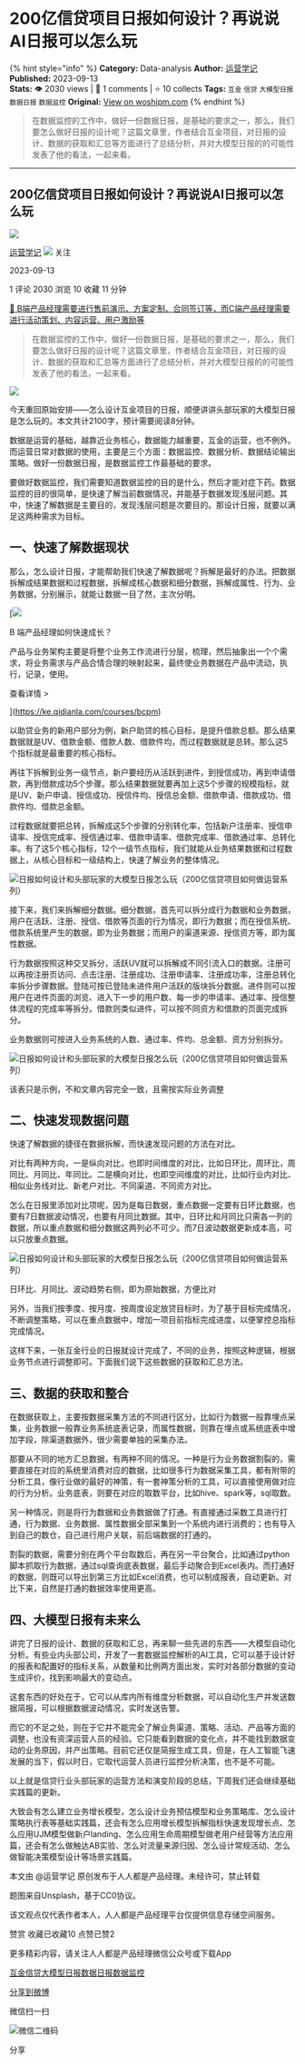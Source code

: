 # 200亿信贷项目日报如何设计？再说说AI日报可以怎么玩
{% hint style="info" %}
**Category:** Data-analysis
**Author:** [运营学记](https://www.woshipm.com/u/1089873)
**Published:** 2023-09-13  
**Stats:** 👁️ 2030 views | 💬 1 comments | ⭐ 10 collects
**Tags:** `互金` `信贷` `大模型日报` `数据日报` `数据监控`
**Original:** [View on woshipm.com](https://www.woshipm.com/data-analysis/5902707.html)
{% endhint %}
> 在数据监控的工作中，做好一份数据日报，是基础的要求之一，那么，我们要怎么做好日报的设计呢？这篇文章里，作者结合互金项目，对日报的设计、数据的获取和汇总等方面进行了总结分析，并对大模型日报的的可能性发表了他的看法，一起来看。

---

## 200亿信贷项目日报如何设计？再说说AI日报可以怎么玩

[![](https://static.woshipm.com/view/woshipm_api_def_20230725160011_2126.jpeg?imageView2/1/w/72/h/72/q/100)](https://www.woshipm.com/u/1089873)

[运营学记](https://www.woshipm.com/u/1089873) ![](https://static.woshipm.com/tag/1101_1@2x.png) 关注

2023-09-13

1 评论 2030 浏览 10 收藏 11 分钟

[🔗 B端产品经理需要进行售前演示、方案定制、合同签订等，而C端产品经理需要进行活动策划、内容运营、用户激励等](https://ke.qidianla.com/courses/bcpm)

> 在数据监控的工作中，做好一份数据日报，是基础的要求之一，那么，我们要怎么做好日报的设计呢？这篇文章里，作者结合互金项目，对日报的设计、数据的获取和汇总等方面进行了总结分析，并对大模型日报的的可能性发表了他的看法，一起来看。

![](https://image.woshipm.com/2023/04/14/ecf815a8-da8d-11ed-9503-00163e0b5ff3.png)

今天重回原始安排——怎么设计互金项目的日报，顺便讲讲头部玩家的大模型日报是怎么玩的。本文共计2100字，预计需要阅读8分钟。

数据是运营的基础，越靠近业务核心，数据能力越重要，互金的运营，也不例外。而运营日常对数据的使用，主要是三个方面：数据监控、数据分析、数据结论输出策略。做好一份数据日报，是数据监控工作最基础的要求。

要做好数据监控，我们需要知道数据监控的目的是什么，然后才能对症下药。数据监控的目的很简单，是快速了解当前数据情况，并能基于数据发现浅层问题。其中，快速了解数据是主要目的，发现浅层问题是次要目的。那设计日报，就要以满足这两种需求为目标。

## 一、快速了解数据现状

那么，怎么设计日报，才能帮助我们快速了解数据呢？拆解是最好的办法。把数据拆解成结果数据和过程数据，拆解成核心数据和细分数据，拆解成属性、行为、业务数据，分别展示，就能让数据一目了然，主次分明。

[![](https://image.woshipm.com/2023/08/02/a53a469e-30e3-11ee-88e7-00163e0b5ff3.png)

B 端产品经理如何快速成长？

产品与业务架构主要是将整个业务工作流进行分层，梳理，然后抽象出一个个需求，将业务需求与产品合情合理的映射起来，最终使业务数据在产品中流动，执行，记录，使用。

查看详情 >

](https://ke.qidianla.com/courses/bcpm)

以助贷业务的新用户部分为例，新户助贷的核心目标，是提升借款总额。那么结果数据就是UV、借款金额、借款人数、借款件均，而过程数据就是总转。那么这5个指标就是最重要的核心指标。

再往下拆解到业务一级节点，新户要经历从活跃到进件，到授信成功，再到申请借款，再到借款成功5个步骤。那么结果数据就要再加上这5个步骤的规模指标，就是UV、新户申请、授信成功、授信件均、授信总金额、借款申请、借款成功、借款件均、借款总金额。

过程数据就要把总转，拆解成这5个步骤的分别转化率，包括新户注册率、授信申请率、授信完成率、授信通过率、借款申请率、借款完成率、借款通过率、总转化率。有了这5个核心指标，12个一级节点指标，我们就能从业务结果数据和过程数据上，从核心目标和一级结构上，快速了解业务的整体情况。

![日报如何设计和头部玩家的大模型日报怎么玩（200亿信贷项目如何做运营系列）](https://image.woshipm.com/wp-files/2023/09/s2qMdzvF7Oy2oiqRXvnM.png)

接下来，我们来拆解细分数据。细分数据，首先可以拆分成行为数据和业务数据，用户在活跃、注册、授信、借款等页面的行为情况，即行为数据；而在授信系统、借款系统里产生的数据，即为业务数据；而用户的渠道来源、授信资方等，即为属性数据。

行为数据按照这种交叉拆分，活跃UV就可以拆解成不同引流入口的数据。注册可以再按注册页访问、点击注册、注册成功、注册申请率、注册成功率，注册总转化率拆分步骤数据。登陆可按已登陆未进件用户活跃的版块拆分数据。进件则可以按用户在进件页面的浏览、进入下一步的用户数、每一步的申请率、通过率、授信整体流程的完成率等拆分。借款则类似进件，可以按不同资方和借款的页面完成拆分。

业务数据则可按进入业务系统的人数、通过率、件均、总金额、资方分别拆分。

![日报如何设计和头部玩家的大模型日报怎么玩（200亿信贷项目如何做运营系列）](https://image.woshipm.com/wp-files/2023/09/blga7iSnWVbPxqCHnO8I.png)

该表只是示例，不和文章内容完全一致，且需按实际业务调整

## 二、快速发现数据问题

快速了解数据的捷径在数据拆解，而快速发现问题的方法在对比。

对比有两种方向，一是纵向对比，也即时间维度的对比，比如日环比，周环比，周同比、月同比、年同比。二是横向对比，也即空间维度的对比，比如行业内对比、相似业务线对比、新老户对比、不同渠道、不同资方对比。

怎么在日报里添加对比项呢，因为是每日数据，重点数据一定要有日环比数据，也要有7日数据波动情况，也要有月同比数据。其中，日环比和月同比只需各一列的数据，所以重点数据和细分数据这两列必不可少。而7日波动数据更新成本高，可以只放重点数据。

![日报如何设计和头部玩家的大模型日报怎么玩（200亿信贷项目如何做运营系列）](https://image.woshipm.com/wp-files/2023/09/PbZM2nD5IZqH87PzyoUl.png)

日环比、月同比、波动趋势右侧，即为原始数据，方便比对

另外，当我们按季度、按月度、按周度设定放贷目标时，为了基于目标完成情况，不断调整策略，可以在重点数据中，增加一项目前指标完成进度，以便掌控总指标完成情况。

这样下来，一张互金行业的日报就设计完成了，不同的业务，按照这种逻辑，根据业务节点进行调整即可。下面我们说下这些数据的获取和汇总方法。

## 三、数据的获取和整合

在数据获取上，主要按数据采集方法的不同进行区分，比如行为数据一般靠埋点采集，业务数据一般靠业务系统底表记录，而属性数据，则靠在埋点或系统底表中增加字段，除渠道数据外，很少需要单独的采集办法。

那要从不同的地方汇总数据，有两种不同的情况。一种是行为业务数据割裂的，需要直接在对应的系统里消费对应的数据，比如很多行为数据采集工具，都有附带的分析工具，像行业做的最好的神策，有一套神策分析的工具，可以直接使用做对应的行为分析。业务底表，则要在对应的取数平台，比如hive、spark等，sql取数。

另一种情况，则是将行为数据和业务数据做了打通。有直接通过采数工具进行打通，行为数据、业务数据、属性数据全部采集到一个系统内进行消费的；也有导入到自己的数仓，自己进行用户关联，前后端数据的打通的。

割裂的数据，需要分别在两个平台取数后，再在另一平台聚合，比如通过python脚本抓取行为数据，通过sql查询底表数据，最后手动聚合到Excel表内。而打通好的数据，则既可以导出到第三方比如Excel消费，也可以制成报表，自动更新。对比下来，自然是打通的数据效率使用更高。

## 四、大模型日报有未来么

讲完了日报的设计、数据的获取和汇总，再来聊一些先进的东西——大模型自动化分析。有些业内头部公司，开发了一套数据监控解析的AI工具，它可以基于设计好的报表和配置好的指标关系，从数量和比例两方面出发，实时对各部分数据的变动生成评价，找到影响最大的变动点。

这套东西的好处在于，它可以从库内所有维度分析数据，可以自动化生产并发送数据简报，可以根据数据波动情况，实时发送告警。

而它的不足之处，则在于它并不能完全了解业务渠道、策略、活动、产品等方面的调整，也没有资深运营人员的经验。它只能看到数据的变化点，并不能找到数据变动的业务原因，并产出策略。目前它还仅是简报生成工具，但是，在人工智能飞速发展的当下，假以时日，它取代运营人员进行监控分析决策，也不是不可能。

以上就是信贷行业头部玩家的运营方法和演变阶段的总结，下周我们还会继续基础实践篇的更新。

大致会有怎么建立业务增长模型，怎么设计业务预估模型和业务策略库、怎么设计策略执行表等基础实践篇，还会有怎么应用增长模型拆解指标快速发现增长点、怎么应用UJM模型做新户landing、怎么应用生命周期模型做老用户经营等方法应用篇，还会有怎么做触达AB实验、怎么对流量来源归因、怎么设计常规活动、怎么做智能决策模型设计等场景实践篇。

本文由 @运营学记 原创发布于人人都是产品经理。未经许可，禁止转载

题图来自Unsplash，基于CC0协议。

该文观点仅代表作者本人，人人都是产品经理平台仅提供信息存储空间服务。

赞赏 收藏已收藏10 点赞已赞2

更多精彩内容，请关注人人都是产品经理微信公众号或下载App

[互金](https://www.woshipm.com/tag/%e4%ba%92%e9%87%91)[信贷](https://www.woshipm.com/tag/%e4%bf%a1%e8%b4%b7)[大模型日报](https://www.woshipm.com/tag/%e5%a4%a7%e6%a8%a1%e5%9e%8b%e6%97%a5%e6%8a%a5)[数据日报](https://www.woshipm.com/tag/%e6%95%b0%e6%8d%ae%e6%97%a5%e6%8a%a5)[数据监控](https://www.woshipm.com/tag/%e6%95%b0%e6%8d%ae%e7%9b%91%e6%8e%a7)

[分享到微博](https://service.weibo.com/share/share.php?appkey=2775287854&title=200亿信贷项目日报如何设计？再说说AI日报可以怎么玩&url=https://www.woshipm.com/data-analysis/5902707.html&pic=https://image.woshipm.com/2023/04/14/ecf815a8-da8d-11ed-9503-00163e0b5ff3.png)

微信扫一扫

![微信二维码](https://api.pwmqr.com/qrcode/create/?url=https://www.woshipm.com/data-analysis/5902707.html)

分享